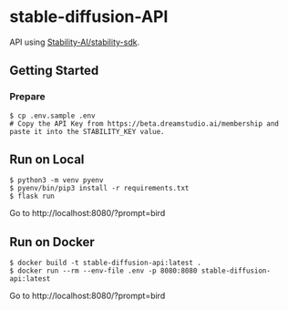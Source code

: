 # stable-diffusion-API

API using [Stability-AI/stability-sdk](https://github.com/Stability-AI/stability-sdk).

## Getting Started

### Prepare

```
$ cp .env.sample .env
# Copy the API Key from https://beta.dreamstudio.ai/membership and paste it into the STABILITY_KEY value.
```

## Run on Local

```
$ python3 -m venv pyenv
$ pyenv/bin/pip3 install -r requirements.txt
$ flask run
```

Go to http://localhost:8080/?prompt=bird

## Run on Docker

```
$ docker build -t stable-diffusion-api:latest .
$ docker run --rm --env-file .env -p 8080:8080 stable-diffusion-api:latest
```

Go to http://localhost:8080/?prompt=bird